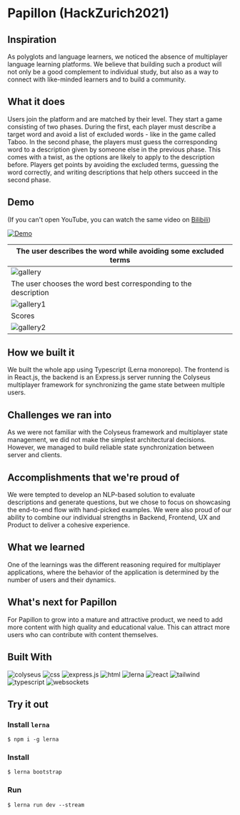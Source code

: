 # Papillon (HackZurich2021)

## Inspiration
As polyglots and language learners, we noticed the absence of multiplayer language learning platforms. We believe that building such a product will not only be a good complement to individual study, but also as a way to connect with like-minded learners and to build a community.

## What it does
Users join the platform and are matched by their level. They start a game consisting of two phases. During the first, each player must describe a target word and avoid a list of excluded words - like in the game called Taboo. In the second phase, the players must guess the corresponding word to a description given by someone else in the previous phase. This comes with a twist, as the options are likely to apply to the description before. Players get points by avoiding the excluded terms, guessing the word correctly, and writing descriptions that help others succeed in the second phase.

## Demo
(If you can't open YouTube, you can watch the same video on [Bilibili](https://www.bilibili.com/video/BV1Aq4y1P7D7))

[![Demo](http://img.youtube.com/vi/f9rOpCXANqo/0.jpg)](http://www.youtube.com/watch?v=f9rOpCXANqo "Papillon")

|The user describes the word while avoiding some excluded terms|
|---|
|![gallery](https://user-images.githubusercontent.com/52867627/156889615-da04276c-0df4-4912-8051-7b07680a91e3.jpeg)|
|The user chooses the word best corresponding to the description|
|![gallery1](https://user-images.githubusercontent.com/52867627/156889618-2033a3d4-dd90-4dfa-b455-d333c370316b.jpeg) |
| Scores|
|![gallery2](https://user-images.githubusercontent.com/52867627/156889619-1325f09a-b759-4d44-87a1-f1d0eb7d155f.jpeg)|

## How we built it
We built the whole app using Typescript (Lerna monorepo). The frontend is in React.js, the backend is an Express.js server running the Colyseus multiplayer framework for synchronizing the game state between multiple users.

## Challenges we ran into
As we were not familiar with the Colyseus framework and multiplayer state management, we did not make the simplest architectural decisions. However, we managed to build reliable state synchronization between server and clients.

## Accomplishments that we're proud of
We were tempted to develop an NLP-based solution to evaluate descriptions and generate questions, but we chose to focus on showcasing the end-to-end flow with hand-picked examples. We were also proud of our ability to combine our individual strengths in Backend, Frontend, UX and Product to deliver a cohesive experience.

## What we learned
One of the learnings was the different reasoning required for multiplayer applications, where the behavior of the application is determined by the number of users and their dynamics.

## What's next for Papillon
For Papillon to grow into a mature and attractive product, we need to add more content with high quality and educational value. This can attract more users who can contribute with content themselves.

## Built With
![colyseus](https://img.shields.io/badge/-colyseus-blue)
![css](https://img.shields.io/badge/-css-blue)
![express.js](https://img.shields.io/badge/-express.js-blue)
![html](https://img.shields.io/badge/-html-blue)
![lerna](https://img.shields.io/badge/-lerna-blue)
![react](https://img.shields.io/badge/-react-blue)
![tailwind](https://img.shields.io/badge/-tailwind-blue)
![typescript](https://img.shields.io/badge/-typescript-blue)
![websockets](https://img.shields.io/badge/-websockets-blue)

## Try it out

### Install `lerna`
`$ npm i -g lerna`

### Install
`$ lerna bootstrap`

### Run
`$ lerna run dev --stream`
